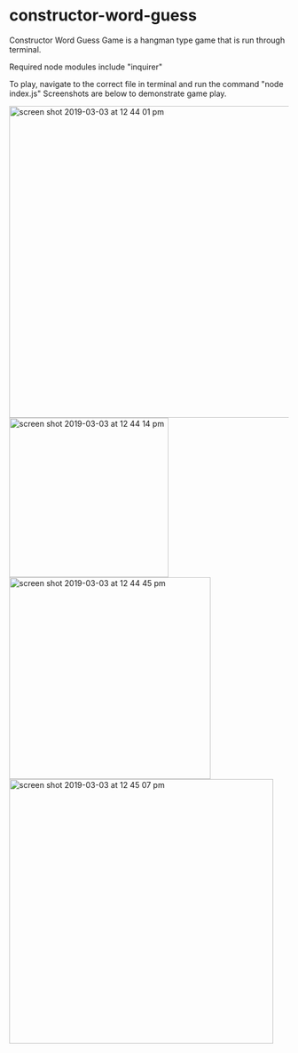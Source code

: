 # constructor-word-guess

Constructor Word Guess Game is a hangman type game that is run through terminal.

Required node modules include "inquirer"

To play, navigate to the correct file in terminal and run the command "node index.js"
Screenshots are below to demonstrate game play.

<img width="561" alt="screen shot 2019-03-03 at 12 44 01 pm" src="https://user-images.githubusercontent.com/17474969/53699050-3c7feb00-3db2-11e9-9d89-8b2c78295571.png">
<img width="287" alt="screen shot 2019-03-03 at 12 44 14 pm" src="https://user-images.githubusercontent.com/17474969/53699052-3c7feb00-3db2-11e9-9e77-542107ff8dc7.png">
<img width="363" alt="screen shot 2019-03-03 at 12 44 45 pm" src="https://user-images.githubusercontent.com/17474969/53699053-3c7feb00-3db2-11e9-9c2e-4f6711c3ac70.png">
<img width="476" alt="screen shot 2019-03-03 at 12 45 07 pm" src="https://user-images.githubusercontent.com/17474969/53699054-3c7feb00-3db2-11e9-9fa8-23f0a51a2025.png">

